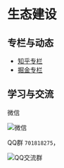# 生态建设

## 专栏与动态

- [知乎专栏](https://www.zhihu.com/column/c_1518022622268448768)
- [掘金专栏](https://juejin.cn/column/7106899933537501221)

## 学习与交流

微信

![微信](/images/wechat.jpg)

QQ群 `701818275`，

![QQ交流群](/images/qq.jpg)
